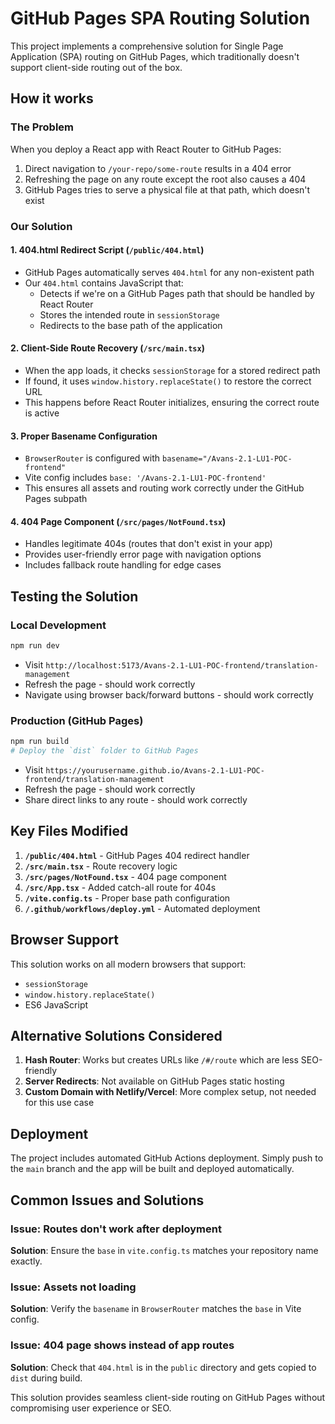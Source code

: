 # GitHub Pages SPA Routing Solution

This project implements a comprehensive solution for Single Page Application (SPA) routing on GitHub Pages, which traditionally doesn't support client-side routing out of the box.

## How it works

### The Problem
When you deploy a React app with React Router to GitHub Pages:
1. Direct navigation to `/your-repo/some-route` results in a 404 error
2. Refreshing the page on any route except the root also causes a 404
3. GitHub Pages tries to serve a physical file at that path, which doesn't exist

### Our Solution

#### 1. **404.html Redirect Script** (`/public/404.html`)
- GitHub Pages automatically serves `404.html` for any non-existent path
- Our `404.html` contains JavaScript that:
  - Detects if we're on a GitHub Pages path that should be handled by React Router
  - Stores the intended route in `sessionStorage`
  - Redirects to the base path of the application

#### 2. **Client-Side Route Recovery** (`/src/main.tsx`)
- When the app loads, it checks `sessionStorage` for a stored redirect path
- If found, it uses `window.history.replaceState()` to restore the correct URL
- This happens before React Router initializes, ensuring the correct route is active

#### 3. **Proper Basename Configuration**
- `BrowserRouter` is configured with `basename="/Avans-2.1-LU1-POC-frontend"`
- Vite config includes `base: '/Avans-2.1-LU1-POC-frontend'`
- This ensures all assets and routing work correctly under the GitHub Pages subpath

#### 4. **404 Page Component** (`/src/pages/NotFound.tsx`)
- Handles legitimate 404s (routes that don't exist in your app)
- Provides user-friendly error page with navigation options
- Includes fallback route handling for edge cases

## Testing the Solution

### Local Development
```bash
npm run dev
```
- Visit `http://localhost:5173/Avans-2.1-LU1-POC-frontend/translation-management`
- Refresh the page - should work correctly
- Navigate using browser back/forward buttons - should work correctly

### Production (GitHub Pages)
```bash
npm run build
# Deploy the `dist` folder to GitHub Pages
```
- Visit `https://yourusername.github.io/Avans-2.1-LU1-POC-frontend/translation-management`
- Refresh the page - should work correctly
- Share direct links to any route - should work correctly

## Key Files Modified

1. **`/public/404.html`** - GitHub Pages 404 redirect handler
2. **`/src/main.tsx`** - Route recovery logic
3. **`/src/pages/NotFound.tsx`** - 404 page component
4. **`/src/App.tsx`** - Added catch-all route for 404s
5. **`/vite.config.ts`** - Proper base path configuration
6. **`/.github/workflows/deploy.yml`** - Automated deployment

## Browser Support

This solution works on all modern browsers that support:
- `sessionStorage`
- `window.history.replaceState()`
- ES6 JavaScript

## Alternative Solutions Considered

1. **Hash Router**: Works but creates URLs like `/#/route` which are less SEO-friendly
2. **Server Redirects**: Not available on GitHub Pages static hosting
3. **Custom Domain with Netlify/Vercel**: More complex setup, not needed for this use case

## Deployment

The project includes automated GitHub Actions deployment. Simply push to the `main` branch and the app will be built and deployed automatically.

## Common Issues and Solutions

### Issue: Routes don't work after deployment
**Solution**: Ensure the `base` in `vite.config.ts` matches your repository name exactly.

### Issue: Assets not loading
**Solution**: Verify the `basename` in `BrowserRouter` matches the `base` in Vite config.

### Issue: 404 page shows instead of app routes
**Solution**: Check that `404.html` is in the `public` directory and gets copied to `dist` during build.

This solution provides seamless client-side routing on GitHub Pages without compromising user experience or SEO.